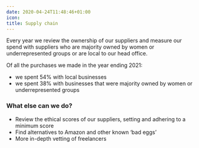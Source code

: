 ```yaml
---
date: 2020-04-24T11:48:46+01:00
icon:
title: Supply chain
---
```

<p>Every year we review the ownership of our suppliers and measure our spend with suppliers who are majority owned by women or underrepresented groups or are local to our head office.<br/></p>
<p>Of all the purchases we made in the year ending 2021:</p>
<ul><li>we spent 54% with local businesses</li><li>we spent 38% with businesses that were majority owned by women or underrepresented groups</li></ul><h3>What else can we do?</h3>
<ul><li>Review the ethical scores of our suppliers, setting and adhering to a minimum score</li><li>Find alternatives to Amazon and other known ‘bad eggs’</li><li>More in-depth vetting of freelancers</li></ul>
